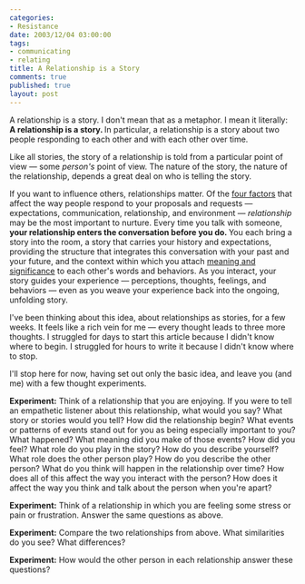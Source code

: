 ```yaml
--- 
categories: 
- Resistance
date: 2003/12/04 03:00:00
tags: 
- communicating
- relating
title: A Relationship is a Story
comments: true
published: true
layout: post
---
```


<p> A relationship is a story. I don't mean that as a metaphor. I mean it literally: <strong> A relationship is a story. </strong> In particular, a relationship is a story about two people responding to each other and with each other over time. </p>
<p> Like all stories, the story of a relationship is told from a particular point of view — some <em>person's</em> point of view. The nature of the story, the nature of the relationship, depends a great deal on who is telling the story. </p>
<p> If you want to influence others, relationships matter. Of the <a href="http://dhemery.com/articles/resistance_as_a_resource/">four factors</a> that affect the way people respond to your proposals and requests — expectations, communication, relationship, and environment — <em>relationship</em> may be the most important to nurture. Every time you talk with someone, <strong> your relationship enters the conversation before you do. </strong> You each bring a story into the room, a story that carries your history and expectations, providing the structure that integrates this conversation with your past and your future, and the context within which you attach <a href="http://dhemery.com/articles/untangling_communication/">meaning and significance</a> to each other's words and behaviors. As you interact, your story guides your experience — perceptions, thoughts, feelings, and behaviors — even as you weave your experience back into the ongoing, unfolding story. </p>
<p> I've been thinking about this idea, about relationships as stories, for a few weeks. It feels like a rich vein for me — every thought leads to three more thoughts. I struggled for days to start this article because I didn't know where to begin. I struggled for hours to write it because I didn't know where to stop. </p>
<p> I'll stop here for now, having set out only the basic idea, and leave you (and me) with a few thought experiments. </p>
<p>
<strong>Experiment:</strong> Think of a relationship that you are enjoying. If you were to tell an empathetic listener about this relationship, what would you say? What story or stories would you tell? How did the relationship begin? What events or patterns of events stand out for you as being especially important to you? What happened? What meaning did you make of those events? How did you feel? What role do you play in the story? How do you describe yourself? What role does the other person play? How do you describe the other person? What do you think will happen in the relationship over time? How does all of this affect the way you interact with the person? How does it affect the way you think and talk about the person when you're apart? </p>
<p>
<strong>Experiment:</strong> Think of a relationship in which you are feeling some stress or pain or frustration. Answer the same questions as above. </p>
<p>
<strong>Experiment:</strong> Compare the two relationships from above. What similarities do you see? What differences? </p>
<p>
<strong>Experiment:</strong> How would the other person in each relationship answer these questions? </p>

